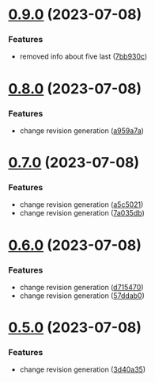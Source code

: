 # [0.9.0](https://github.com/Wivik/doc-as-code-example/compare/v0.8.0...v0.9.0) (2023-07-08)


### Features

* removed info about five last ([7bb930c](https://github.com/Wivik/doc-as-code-example/commit/7bb930c8c7787afbf26b9b5e947091e2da0b1289))



# [0.8.0](https://github.com/Wivik/doc-as-code-example/compare/v0.7.0...v0.8.0) (2023-07-08)


### Features

* change revision generation ([a959a7a](https://github.com/Wivik/doc-as-code-example/commit/a959a7a7ca290b8ecbf9e037462531daf07d6962))



# [0.7.0](https://github.com/Wivik/doc-as-code-example/compare/v0.6.0...v0.7.0) (2023-07-08)


### Features

* change revision generation ([a5c5021](https://github.com/Wivik/doc-as-code-example/commit/a5c5021e429e09a7e4d7885242c02ebb1edc4fc4))
* change revision generation ([7a035db](https://github.com/Wivik/doc-as-code-example/commit/7a035dbe6a9cef5ab569454e64655661c15cba69))



# [0.6.0](https://github.com/Wivik/doc-as-code-example/compare/v0.5.0...v0.6.0) (2023-07-08)


### Features

* change revision generation ([d715470](https://github.com/Wivik/doc-as-code-example/commit/d715470b31b9214adf5c6dc2ac44e30099f96ba2))
* change revision generation ([57ddab0](https://github.com/Wivik/doc-as-code-example/commit/57ddab06dadfbb200baf647a59707dfe5bb7e218))



# [0.5.0](https://github.com/Wivik/doc-as-code-example/compare/v0.4.0...v0.5.0) (2023-07-08)


### Features

* change revision generation ([3d40a35](https://github.com/Wivik/doc-as-code-example/commit/3d40a353d2d57b036fed0f7b71d37e0ec143e636))



